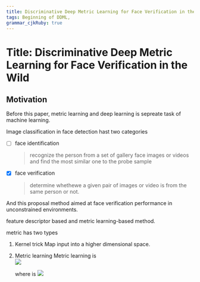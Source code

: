 ```yaml
---
title: Discriminative Deep Metric Learning for Face Verification in the Wild 
tags: Beginning of DDML, 
grammar_cjkRuby: true
---
```



# Title: Discriminative Deep Metric Learning for Face Verification in the Wild
 


## Motivation 
Before this paper, metric learning and deep learning is sepreate task of machine learning.

Image classification in face detection hast two categories 
- [ ] face identification
  > recognize the person from a set of gallery face images or videos and find the most similar one to the probe sample
- [x] face verification
  > determine whethewe a given pair of images or video is from the same person or not.
  
And this proposal method aimed at face verification performance in unconstrained environments.

feature descriptor based and metric learning-based method.

metric has two types 
1. Kernel trick
	Map input into a higher dimensional space.
2. Metric learning 
	Metric learning is  
	<img src="http://latex.codecogs.com/gif.latex?d_M(s_i,x_j)=\sqrt(x_i-x_j)^TM(x_i-x_j)" />
	
	
	where is <img src="http://latex.codecogs.com/gif.latex?M=W^TW" />
